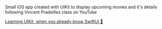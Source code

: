 Small iOS app created with UIKit to display upcoming movies and it's details following Vincent Pradeilles class on YouTube

[Learning UIKit, when you already know SwiftUI 📱](https://www.youtube.com/watch?v=PUGbtRyfY_8)
